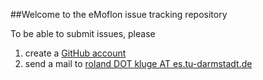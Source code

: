 ##Welcome to the eMoflon issue tracking repository

To be able to submit issues, please 

1. create a [GitHub account](https://github.com/join)
2. send a mail to [roland DOT kluge AT es.tu-darmstadt.de](http://www.es.tu-darmstadt.de/es/team/roland-kluge/)
